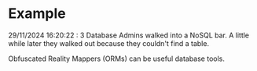 # Example

<!-- replace-with-date starts -->
29/11/2024 16:20:22 : 3 Database Admins walked into a NoSQL bar. A little while later they walked out because they couldn't find a table.
<!-- replace-with-date ends -->

<!-- replace-with-joke starts -->
Obfuscated Reality Mappers (ORMs) can be useful database tools.
<!-- replace-with-joke ends -->
